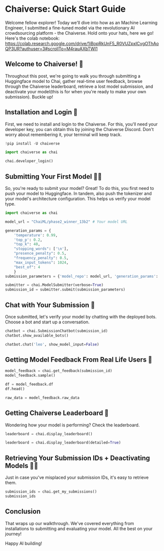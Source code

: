 # Chaiverse: Quick Start Guide

Welcome fellow explorer! Today we'll dive into how as an Machine Learning Engineer, I submitted a fine-tuned model via the revolutionary AI crowdsourcing platform - the Chaiverse. Hold onto your hats, here we go!
Here's the colab notebook: https://colab.research.google.com/drive/1iBopRkUnF5_R0VUZpxICvgOThAoQP3UR?authuser=3#scrollTo=M4rauAXbTWI1

## Welcome to Chaiverse! 🚀

Throughout this post, we're going to walk you through submitting a Huggingface model to Chai, gather real-time user feedback, browse through the Chaiverse leaderboard, retrieve a lost model submission, and deactivate your model(this is for when you're ready to make your own submission). Buckle up!

## Installation and Login 👋

First, we need to install and login to the Chaiverse. For this, you'll need your developer key, you can obtain this by joining the Chaiverse Discord. Don't worry about remembering it, your terminal will keep track.

``` python
!pip install -U chaiverse
```

``` python
import chaiverse as chai

chai.developer_login()
```

## Submitting Your First Model 🧑‍🚀

So, you're ready to submit your model? Great! To do this, you first need to push your model to Huggingface. In tandem, also push the tokenizer and your model's architecture configuration. This helps us verify your model type.

``` python
import chaiverse as chai

model_url = "ChaiML/phase2_winner_13b2" # Your model URL

generation_params = {
    'temperature': 0.99,
    'top_p': 0.2,
    "top_k": 40,
    "stopping_words": ['\n'],
    "presence_penalty": 0.5,
    "frequency_penalty": 0.5,
    "max_input_tokens": 1024,
    "best_of": 4
    }
submission_parameters = {'model_repo': model_url, 'generation_params': generation_params, 'model_name': 'my-awesome-llama'}

submitter = chai.ModelSubmitter(verbose=True)
submission_id = submitter.submit(submission_parameters)
```

## Chat with Your Submission 💬

Once submitted, let's verify your model by chatting with the deployed bots. Choose a bot and start up a conversation.

``` python
chatbot = chai.SubmissionChatbot(submission_id)
chatbot.show_available_bots()

chatbot.chat('leo', show_model_input=False)
```

## Getting Model Feedback From Real Life Users 📖

``` python
model_feedback = chai.get_feedback(submission_id)
model_feedback.sample()

df = model_feedback.df
df.head()

raw_data = model_feedback.raw_data
```
## Getting Chaiverse Leaderboard 🥇

Wondering how your model is performing? Check the leaderboard.

``` python
leaderboard = chai.display_leaderboard()

leaderboard = chai.display_leaderboard(detailed=True)
```

## Retrieving Your Submission IDs + Deactivating Models 😶‍🌫️

Just in case you've misplaced your submission IDs, it's easy to retrieve them.

``` python
submission_ids = chai.get_my_submissions()
submission_ids
```

## Conclusion

That wraps up our walkthrough. We've covered everything from installations to submitting and evaluating your model. All the best on your journey!

Happy AI building!
